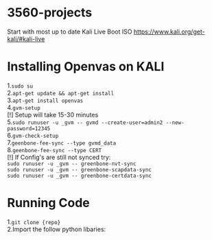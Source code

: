 # 3560-projects
Start with most up to date Kali Live Boot ISO https://www.kali.org/get-kali/#kali-live


# Installing Openvas on KALI
1.`sudo su` <br />
2.`apt-get update && apt-get install`<br />
3.`apt-get install openvas`<br />
4.`gvm-setup`<br />
    [!] Setup will take 15-30 minutes<br />
5.`sudo runuser -u _gvm -- gvmd --create-user=admin2 --new-password=12345`<br />
6.`gvm-check-setup`<br />
7.`geenbone-fee-sync --type gvmd_data`<br />
8.`geenbone-fee-sync --type CERT`<br />
[!] If Config's are still not synced try: <br />
    `sudo runuser -u _gvm -- greenbone-nvt-sync`<br />
    `sudo runuser -u _gvm -- greenbone-scapdata-sync`<br />
    `sudo runuser -u _gvm -- greenbone-certdata-sync`<br />


# Running Code
1.`git clone {repo}` <br />
2.Import the follow python libaries:
    
